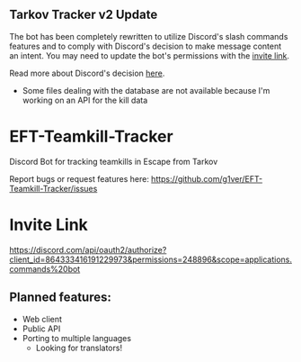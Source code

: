 ## Tarkov Tracker v2 Update
The bot has been completely rewritten to utilize Discord's slash commands features and to comply with Discord's decision to make message content an intent. You may need to update the bot's permissions with the [invite link](https://discord.com/api/oauth2/authorize?client_id=864333416191229973&permissions=248896&scope=applications.commands%20bot).

Read more about Discord's decision [here](https://support-dev.discord.com/hc/en-us/articles/4404772028055-Message-Content-Access-Deprecation-for-Verified-Bots). 

- Some files dealing with the database are not available because I'm working on an API for the kill data

# EFT-Teamkill-Tracker
Discord Bot for tracking teamkills in Escape from Tarkov

Report bugs or request features here: https://github.com/g1ver/EFT-Teamkill-Tracker/issues

# Invite Link
https://discord.com/api/oauth2/authorize?client_id=864333416191229973&permissions=248896&scope=applications.commands%20bot


## Planned features:
- Web client
- Public API
- Porting to multiple languages
  - Looking for translators!
